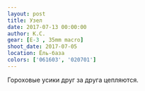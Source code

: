```yaml
---
layout: post
title: Узел
date: 2017-07-13 00:00:00
author: К.С.
gear: [E-3 , 35mm macro]
shoot_date: 2017-07-05
location: Ёль-база
colors: ['061603', '020701']
---
```

Гороховые усики друг за друга цепляются.
